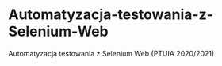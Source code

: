 # Automatyzacja-testowania-z-Selenium-Web
Automatyzacja testowania z Selenium Web (PTUIA 2020/2021)
